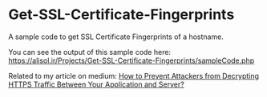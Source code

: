 # Get-SSL-Certificate-Fingerprints
A sample code to get SSL Certificate Fingerprints of a hostname.

You can see the output of this sample code here:
https://alisol.ir/Projects/Get-SSL-Certificate-Fingerprints/sampleCode.php

Related to my article on medium:
[How to Prevent Attackers from Decrypting HTTPS Traffic Between Your Application and Server?](https://alisol.ir/p/article/1/en/?source=github)
